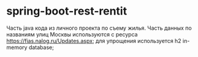 # spring-boot-rest-rentit
Часть java кода из личного проекта по съему жилья.
Часть данных по названиям улиц Москвы используются с ресурса https://fias.nalog.ru/Updates.aspx; для упрощения используется h2 in-memory database;
